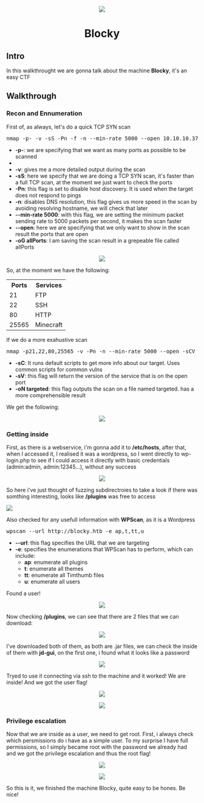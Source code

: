 <p align="center">
  <img src="https://github.com/Warrior9912/Hack-the-Box-Walkthroughs/assets/34217036/42586404-d6e4-41e2-85ae-c13c6d169235">
</p>

<h1 align="center">Blocky</h1>

<h2>Intro</h2>

<p>In this walkthrought we are gonna talk about the machine <strong>Blocky</strong>, it's an easy CTF</p>

<h2>Walkthrough</h2>

<h3>Recon and Ennumeration</h3>

<p>First of, as always, let's do a quick TCP SYN scan</p>

<pre>nmap -p- -v -sS -Pn -f -n --min-rate 5000 --open 10.10.10.37 -oG allPorts</pre>

<ul>
  <li><strong>-p-</strong>: we are specifying that we want as many ports as possible to be scanned<li>
  <li><strong>-v</strong>: gives me a more detailed output during the scan</li>
  <li><strong>-sS</strong>: here we specify that we are doing a TCP SYN scan, it's faster than a full TCP scan, at the moment we just want to check the ports</li>
  <li><strong>-Pn</strong>: this flag is set to disable host discovery. It is used when the target does not respond to pings</li>
  <li><strong>-n</strong>: disables DNS resolution, this flag gives us more speed in the scan by avoiding resolving hostname, we will check that later</li>
  <li><strong>--min-rate 5000</strong>: with this flag, we are setting the minimum packet sending rate to 5000 packets per second, it makes the scan faster</li>
  <li><strong>--open</strong>: here we are specifying that we only want to show in the scan result the ports that are open</li>
  <li><strong>-oG allPorts</strong>: I am saving the scan result in a grepeable file called allPorts</li>
</ul>

<p align="center">
  <img src="https://github.com/Warrior9912/Hack-the-Box-Walkthroughs/assets/34217036/285c9834-0c5f-44cc-ba4f-360a54c0f725">
</p>

<p>So, at the moment we have the following:</p>

<table align="center">
    <tr>
        <th>Ports</th>
        <th>Services</th>
    </tr>
    <tr>
        <td>21</td>
        <td>FTP</td>
    </tr>
    <tr>
        <td>22</td>
        <td>SSH</td>
    </tr>
    <tr>
        <td>80</td>
        <td>HTTP</td>
    </tr>
    <tr>
        <td>25565</td>
        <td>Minecraft</td>
    </tr>
</table>

<p>If we do a more exahustive scan </p>

<pre>nmap -p21,22,80,25565 -v -Pn -n --min-rate 5000 --open -sCV 10.10.10.29 -oN targeted</pre>

<ul>
  <li><strong>-sC</strong>: It runs default scripts to get more info about our target. Uses common scripts for common vulns</li>
  <li><strong>-sV</strong>: this flag will return the version of the service that is on the open port</li>
  <li><strong>-oN targeted</strong>: this flag outputs the scan on a file named targeted. has a more comprehensible result</li>
</ul>

<p>We get the following:</p>

<p align="center">
  <img src="https://github.com/Warrior9912/Hack-the-Box-Walkthroughs/assets/34217036/d9c36508-cd78-4264-82f3-9b5c119ea927">
</p>

<h3>Getting inside</h3>

<p>First, as there is a webservice, i'm gonna add it to <strong>/etc/hosts</strong>, after that, when I accessed it, I realised it was a wordpress, so I went directly to wp-login.php to see if I could access it directly with basic credentials (admin:admin, admin:12345...), without any success</p>

<p align="center">
  <img src="https://github.com/Warrior9912/Hack-the-Box-Walkthroughs/assets/34217036/838255dc-7c5a-4f0b-9de3-e450b9b34671">
</p>

<p>So here i've just thought of fuzzing subdirectroies to take a look if there was somthing interesting, looks like <strong>/plugins</strong> was free to access</p>

<p>
  <img src="https://github.com/Warrior9912/Hack-the-Box-Walkthroughs/assets/34217036/a89574f2-2c95-40f6-aed7-ad27ee8ffe24">
</p>

<p>Also checked for any usefull information with <strong>WPScan</strong>, as it is a Wordpress</p>

<pre>wpscan --url http://blocky.htb -e ap,t,tt,u</pre>

<ul>
  <li><strong>--url</strong>: this flag specifies the URL that we are targeting</li>
  <li><strong>-e</strong>: specifies the enumerations that WPScan has to perform, which can include:
    <ul>
      <li><strong>ap</strong>: enumerate all plugins</li>
      <li><strong>t</strong>: enumerate all themes</li>
      <li><strong>tt</strong>: enumerate all Timthumb files</li>
      <li><strong>u</strong>: enumerate all users</li>
    </ul>
  </li>
</ul>

<p>Found a user!</p>

<p align="center">
  <img src="https://github.com/Warrior9912/Hack-the-Box-Walkthroughs/assets/34217036/af3ad183-7e45-48e4-9cca-ab28e764c02c">
</p>

<p>Now checking <strong>/plugins</strong>, we can see that there are 2 files that we can download:</p>

<p align="center">
  <img src="https://github.com/Warrior9912/Hack-the-Box-Walkthroughs/assets/34217036/7105d879-6036-4c3d-b99f-700d694ebec2">
</p>

<p>I've downloaded both of them, as both are .jar files, we can check the inside of them with <strong>jd-gui</strong>, on the first one, i found what it looks like a password</p>

<p align="center">
  <img src="https://github.com/Warrior9912/Hack-the-Box-Walkthroughs/assets/34217036/a352c880-3abe-4169-88f6-b83f810284dc">
</p>

<p>Tryed to use it connecting via ssh to the machine and it worked! We are inside! And we got the user flag!</p>

<p align="center">
  <img src="https://github.com/Warrior9912/Hack-the-Box-Walkthroughs/assets/34217036/f864f2d4-6e02-4e7e-aefc-af51591eff18">
</p>

<p align="center">
  <img src="https://github.com/Warrior9912/Hack-the-Box-Walkthroughs/assets/34217036/3ae61b7a-aa83-4a10-ad14-b1207086d4b5">
</p>

<h3>Privilege escalation</h3>

<p>Now that we are inside as a user, we need to get root. First, i always check which persmissions do i have as a simple user. To my surprise I have full permissions, so I simply became root with the password we already had and we got the privilege escalation and thus the root flag!</p>

<p align="center">
  <img src="https://github.com/Warrior9912/Hack-the-Box-Walkthroughs/assets/34217036/f6b81837-9eab-4d08-a1b5-978ae5092821">
</p>

<p align="center">
  <img src="https://github.com/Warrior9912/Hack-the-Box-Walkthroughs/assets/34217036/f5afcaf3-4f58-4158-ae1f-d8e13d910535">
</p>

<p>So this is it, we finished the machine Blocky, quite easy to be hones. Be nice!</p>
